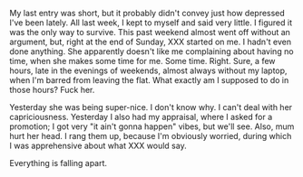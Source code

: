 My last entry was short, but it probably didn't convey just how
depressed I've been lately. All last week, I kept to myself and said
very little. I figured it was the only way to survive. This past weekend
almost went off without an argument, but, right at the end of Sunday,
XXX started on me. I hadn't even done anything. She apparently doesn't
like me complaining about having no time, when she makes some time for
me. Some time. Right. Sure, a few hours, late in the evenings of
weekends, almost always without my laptop, when I'm barred from leaving
the flat. What exactly am I supposed to do in those hours? Fuck her.

Yesterday she was being super-nice. I don't know why. I can't deal with
her capriciousness. Yesterday I also had my appraisal, where I asked for
a promotion; I got very "it ain't gonna happen" vibes, but we'll see.
Also, mum hurt her head. I rang them up, because I'm obviously worried,
during which I was apprehensive about what XXX would say.

Everything is falling apart.
